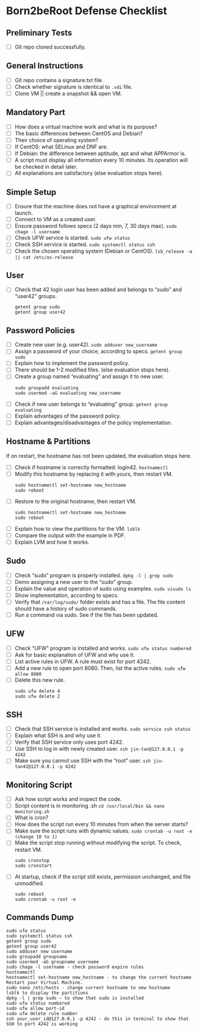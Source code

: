 # Born2beRoot Defense Checklist

## Preliminary Tests

- [ ] Git repo cloned successfully.

## General Instructions

- [ ] Git repo contains a signature.txt file.
- [ ] Check whether signature is identical to `.vdi` file. 
- [ ] Clone VM || create a snapshot && open VM.

## Mandatory Part

- [ ] How does a virtual machine work and what is its purpose?
- [ ] The basic differences between CentOS and Debian?
- [ ] Their choice of operating system?
- [ ] If CentOS: what SELinux and DNF are.
- [ ] If Debian: the difference between aptitude, apt and what APPArmor is.
- [ ] A script must display all information every 10 minutes. Its operation will be checked in detail later.
- [ ] All explanations are satisfactory (else evaluation stops here).

## Simple Setup

- [ ] Ensure that the machine does not have a graphical environment at launch.
- [ ] Connect to VM as a created user.
- [ ] Ensure password follows specs (2 days min, 7, 30 days max).
	`sudo chage -l username`
- [ ] Check UFW service is started.
	`sudo ufw status`
- [ ] Check SSH service is started.
	`sudo systemctl status ssh`
- [ ] Check the chosen operating system (Debian or CentOS).
	`lsb_release -a || cat /etc/os-release`

## User

- [ ] Check that 42 login user has been added and belongs to “sudo” and “user42” groups.
	```
	getent group sudo
	getent group user42
	```

## Password Policies

- [ ] Create new user (e.g. user42).
	`sudo adduser new_username`
- [ ] Assign a password of your choice, according to specs.
	`getent group sudo`
- [ ] Explain how to implement the password policy. 
- [ ] There should be 1-2 modified files. (else evaluation stops here).
- [ ] Create a group named “evaluating” and assign it to new user.
	```
	sudo groupadd evaluating
	sudo usermod -aG evaluating new_username
	```
- [ ] Check if new user belongs to “evaluating” group.
	`getent group evaluating`
- [ ] Explain advantages of the password policy.
- [ ] Explain advantages/disadvantages of the policy implementation.

## Hostname & Partitions

If on restart, the hostname has not been updated, the evaluation stops here.

- [ ] Check if hostname is correctly formatted: login42.
	`hostnamectl`
- [ ] Modify this hostname by replacing it with yours, then restart VM.
	```
	sudo hostnamectl set-hostname new_hostname
	sudo reboot
	```
- [ ] Restore to the original hostname, then restart VM.
	```
	sudo hostnamectl set-hostname new_hostname
	sudo reboot
	```
- [ ] Explain how to view the partitions for the VM.
	`lsblk`
- [ ] Compare the output with the example in PDF.
- [ ] Explain LVM and how it works.

## Sudo

- [ ] Check “sudo” program is properly installed.
	`dpkg -l | grep sudo`
- [ ] Demo assigning a new user to the “sudo” group.
- [ ] Explain the value and operation of sudo using examples.
	`sudo visudo ls`
- [ ] Show implementation, according to specs.
- [ ] Verify that `/var/log/sudo/` folder exists and has a file. The file content should have a history of sudo commands.
- [ ] Run a command via sudo. See if the file has been updated.

## UFW

- [ ] Check “UFW” program is installed and works.
	`sudo ufw status numbered`
- [ ] Ask for basic explanation of UFW and why use it.
- [ ] List active rules in UFW. A rule must exist for port 4242.
- [ ] Add a new rule to open port 8080. Then, list the active rules.
	`sudo ufw allow 8080`
- [ ] Delete this new rule.
	```
	sudo ufw delete 4
	sudo ufw delete 2
	```

## SSH

- [ ] Check that SSH service is installed and works.
	`sudo service ssh status`
- [ ] Explain what SSH is and why use it.
- [ ] Verify that SSH service only uses port 4242.
- [ ] Use SSH to log in with newly created user.
	`ssh jin-tan@127.0.0.1 -p 4242`
- [ ] Make sure you cannot use SSH with the “root” user.
	`ssh jin-tan42@127.0.0.1 -p 4242`

## Monitoring Script

- [ ] Ask how script works and inspect the code.
- [ ] Script content is in monitoring .sh
	`cd /usr/local/bin && nano monitoring.sh`
- [ ] What is cron?
- [ ] How does the script run every 10 minutes from when the server starts?
- [ ] Make sure the script runs with dynamic values.
	`sudo crontab -u root -e (change 10 to 1)`
- [ ] Make the script stop running without modifying the script. To check, restart VM.
	```
	sudo cronstop
	sudo cronstart
	```
- [ ] At startup, check if the script still exists, permission unchanged, and file unmodified.
	```
	sudo reboot
	sudo crontab -u root -e
	```

## Commands Dump

```
sudo ufw status
sudo systemctl status ssh
getent group sudo
getent group user42
sudo adduser new username
sudo groupadd groupname
sudo usermod -aG groupname username
sudo chage -l username - check password expire rules
hostnamectl
hostnamectl set-hostname new_hostname - to change the current hostname
Restart your Virtual Machine.
sudo nano /etc/hosts - change current hostname to new hostname
lsblk to display the partitions
dpkg -l | grep sudo – to show that sudo is installed
sudo ufw status numbered
sudo ufw allow port-id
sudo ufw delete rule number
ssh your_user_id@127.0.0.1 -p 4242 - do this in terminal to show that SSH to port 4242 is working
```
